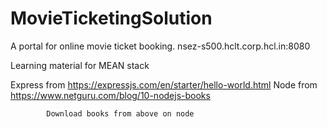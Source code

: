 # MovieTicketingSolution
A portal for online movie ticket booking.
nsez-s500.hclt.corp.hcl.in:8080

Learning material for MEAN stack

Express from https://expressjs.com/en/starter/hello-world.html
Node from https://www.netguru.com/blog/10-nodejs-books 
    
            Download books from above on node
